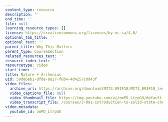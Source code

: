 ```yaml
---
content_type: resource
description: ''
end_time: ''
file: null
learning_resource_types: []
license: https://creativecommons.org/licenses/by-nc-sa/4.0/
optional_tab_title: ''
optional_text: ''
parent_title: Why This Matters
parent_type: CourseSection
related_resources_text: ''
resource_index_text: ''
resourcetype: Video
start_time: ''
title: Nature + Arrhenius
uid: 50de6eb1-dfde-8827-f6b4-4d4257c0d43f
video_files:
  archive_url: https://archive.org/download/MIT3.091F18/MIT3_091F18_lec23_wtm_300k.mp4
  video_captions_file: null
  video_thumbnail_file: https://img.youtube.com/vi/omPD_LtrpGU/default.jpg
  video_transcript_file: /courses/3-091-introduction-to-solid-state-chemistry-fall-2018/85ecaf2f208b6d30f9f000994bfdd26a_omPD_LtrpGU.pdf
video_metadata:
  youtube_id: omPD_LtrpGU
---
```

